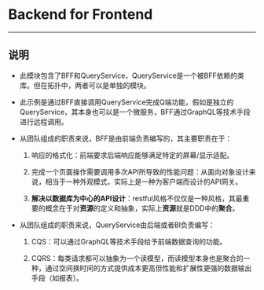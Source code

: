 # Backend for Frontend

---

## 说明

* 此模块包含了BFF和QueryService，QueryService是一个被BFF依赖的类库。但在拓扑中，两者可以是单独的模块。

* 此示例是通过BFF直接调用QueryService完成Q端功能，假如是独立的QueryService，其本身也可以是一个微服务，BFF通过GraphQL等技术手段进行远程调用。

* 从团队组成的职责来说，BFF是由前端负责编写的，其主要职责在于：
  1. 响应的格式化：前端要求后端响应能够满足特定的屏幕/显示适配。

  2. 完成一个页面操作需要调用多次API所导致的性能问题：从面向对象设计来说，相当于一种外观模式，实际上是一种为客户端而设计的API网关。

  3. **解决以数据库为中心的API设计**：restful风格不仅仅是一种风格，其最重要的概念在于对**资源**的定义和抽象，实际上**资源**就是DDD中的**聚合**。

* 从团队组成的职责来说，QueryService由后端或者BI负责编写：

  1. CQS：可以通过GraphQL等技术手段给予前端数据查询的功能。

  2. CQRS：每类请求都可以抽象为一个读模型，而读模型本身也是聚合的一种，通过空间换时间的方式提供成本更高但性能和扩展性更强的数据输出手段（如报表）。
